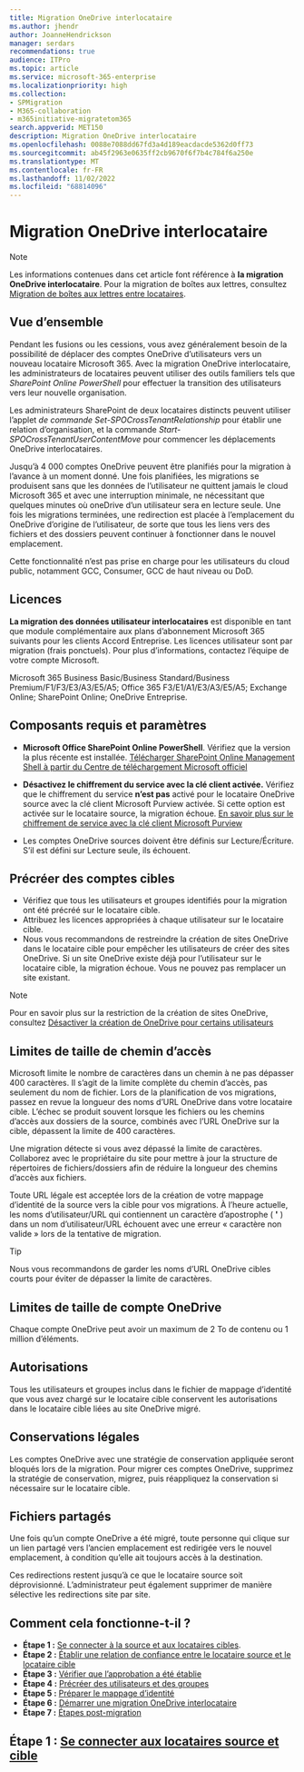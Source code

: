 ```yaml
---
title: Migration OneDrive interlocataire
ms.author: jhendr
author: JoanneHendrickson
manager: serdars
recommendations: true
audience: ITPro
ms.topic: article
ms.service: microsoft-365-enterprise
ms.localizationpriority: high
ms.collection:
- SPMigration
- M365-collaboration
- m365initiative-migratetom365
search.appverid: MET150
description: Migration OneDrive interlocataire
ms.openlocfilehash: 0088e7088dd67fd3a4d189eacdacde5362d0ff73
ms.sourcegitcommit: ab45f2963e0635ff2cb9670f6f7b4c784f6a250e
ms.translationtype: MT
ms.contentlocale: fr-FR
ms.lasthandoff: 11/02/2022
ms.locfileid: "68814096"
---
```

# <a name="cross-tenant-onedrive-migration"></a>Migration OneDrive interlocataire

>[!Note]
> Les informations contenues dans cet article font référence à **la migration OneDrive interlocataire**. Pour la migration de boîtes aux lettres, consultez [Migration de boîtes aux lettres entre locataires](/microsoft-365/enterprise/cross-tenant-mailbox-migration).

## <a name="overview"></a>Vue d’ensemble

Pendant les fusions ou les cessions, vous avez généralement besoin de la possibilité de déplacer des comptes OneDrive d’utilisateurs vers un nouveau locataire Microsoft 365. Avec la migration OneDrive interlocataire, les administrateurs de locataires peuvent utiliser des outils familiers tels que *SharePoint Online PowerShell* pour effectuer la transition des utilisateurs vers leur nouvelle organisation.

Les administrateurs SharePoint de deux locataires distincts peuvent utiliser l’applet *de commande Set-SPOCrossTenantRelationship* pour établir une relation d’organisation, et la commande *Start-SPOCrossTenantUserContentMove* pour commencer les déplacements OneDrive interlocataires.

Jusqu’à 4 000 comptes OneDrive peuvent être planifiés pour la migration à l’avance à un moment donné. Une fois planifiées, les migrations se produisent sans que les données de l’utilisateur ne quittent jamais le cloud Microsoft 365 et avec une interruption minimale, ne nécessitant que quelques minutes où oneDrive d’un utilisateur sera en lecture seule. Une fois les migrations terminées, une redirection est placée à l’emplacement du OneDrive d’origine de l’utilisateur, de sorte que tous les liens vers des fichiers et des dossiers peuvent continuer à fonctionner dans le nouvel emplacement. 

Cette fonctionnalité n’est pas prise en charge pour les utilisateurs du cloud public, notamment GCC, Consumer, GCC de haut niveau ou DoD.

## <a name="licensing"></a>Licences

**La migration des données utilisateur interlocataires** est disponible en tant que module complémentaire aux plans d’abonnement Microsoft 365 suivants pour les clients Accord Entreprise. Les licences utilisateur sont par migration (frais ponctuels). Pour plus d’informations, contactez l’équipe de votre compte Microsoft.
 
Microsoft 365 Business Basic/Business Standard/Business Premium/F1/F3/E3/A3/E5/A5; Office 365 F3/E1/A1/E3/A3/E5/A5; Exchange Online; SharePoint Online; OneDrive Entreprise.


## <a name="prerequisites-and-settings"></a>Composants requis et paramètres

- **Microsoft Office SharePoint Online PowerShell**. Vérifiez que la version la plus récente est installée. [Télécharger SharePoint Online Management Shell à partir du Centre de téléchargement Microsoft officiel](/download/details.aspx?id=35588)

- **Désactivez le chiffrement du service avec la clé client activée.** Vérifiez que le chiffrement du service **n’est pas** activé pour le locataire OneDrive source avec la clé client Microsoft Purview activée. Si cette option est activée sur le locataire source, la migration échoue. [En savoir plus sur le chiffrement de service avec la clé client Microsoft Purview](/microsoft-365/compliance/customer-key-overview)

- Les comptes OneDrive sources doivent être définis sur Lecture/Écriture. S’il est défini sur Lecture seule, ils échouent.

## <a name="pre-create-target-accounts"></a>Précréer des comptes cibles

- Vérifiez que tous les utilisateurs et groupes identifiés pour la migration ont été précréé sur le locataire cible.
- Attribuez les licences appropriées à chaque utilisateur sur le locataire cible.
- Nous vous recommandons de restreindre la création de sites OneDrive dans le locataire cible pour empêcher les utilisateurs de créer des sites OneDrive. Si un site OneDrive existe déjà pour l’utilisateur sur le locataire cible, la migration échoue.  Vous ne pouvez pas remplacer un site existant.

>[!Note]
>Pour en savoir plus sur la restriction de la création de sites OneDrive, consultez [Désactiver la création de OneDrive pour certains utilisateurs](/sharepoint/manage-user-profiles#disable-onedrive-creation-for-some-users)


## <a name="path-size-limits"></a>Limites de taille de chemin d’accès

Microsoft limite le nombre de caractères dans un chemin à ne pas dépasser 400 caractères. Il s’agit de la limite complète du chemin d’accès, pas seulement du nom de fichier. Lors de la planification de vos migrations, passez en revue la longueur des noms d’URL OneDrive dans votre locataire cible. L’échec se produit souvent lorsque les fichiers ou les chemins d’accès aux dossiers de la source, combinés avec l’URL OneDrive sur la cible, dépassent la limite de 400 caractères. 

Une migration détecte si vous avez dépassé la limite de caractères. Collaborez avec le propriétaire du site pour mettre à jour la structure de répertoires de fichiers/dossiers afin de réduire la longueur des chemins d’accès aux fichiers.

Toute URL légale est acceptée lors de la création de votre mappage d’identité de la source vers la cible pour vos migrations. À l’heure actuelle, les noms d’utilisateur/URL qui contiennent un caractère d’apostrophe ( **'** ) dans un nom d’utilisateur/URL échouent avec une erreur « caractère non valide » lors de la tentative de migration.

>[!Tip]
>Nous vous recommandons de garder les noms d’URL OneDrive cibles courts pour éviter de dépasser la limite de caractères.

## <a name="onedrive-account-size-limits"></a>Limites de taille de compte OneDrive
Chaque compte OneDrive peut avoir un maximum de 2 To de contenu ou 1 million d’éléments.


## <a name="permissions"></a>Autorisations

Tous les utilisateurs et groupes inclus dans le fichier de mappage d’identité que vous avez chargé sur le locataire cible conservent les autorisations dans le locataire cible liées au site OneDrive migré.

## <a name="legal-holds"></a>Conservations légales
Les comptes OneDrive avec une stratégie de conservation appliquée seront bloqués lors de la migration.
Pour migrer ces comptes OneDrive, supprimez la stratégie de conservation, migrez, puis réappliquez la conservation si nécessaire sur le locataire cible.

## <a name="shared-files"></a>Fichiers partagés

Une fois qu’un compte OneDrive a été migré, toute personne qui clique sur un lien partagé vers l’ancien emplacement est redirigée vers le nouvel emplacement, à condition qu’elle ait toujours accès à la destination. 

Ces redirections restent jusqu’à ce que le locataire source soit déprovisionné. L’administrateur peut également supprimer de manière sélective les redirections site par site.

## <a name="how-does-it-work"></a>Comment cela fonctionne-t-il ?

- **Étape 1 :** [Se connecter à la source et aux locataires cibles](cross-tenant-onedrive-migration-step1.md).  
- **Étape 2 :** [Établir une relation de confiance entre le locataire source et le locataire cible](cross-tenant-onedrive-migration-step2.md) 
- **Étape 3 :** [Vérifier que l’approbation a été établie](cross-tenant-onedrive-migration-step3.md) 
- **Étape 4 :** [Précréer des utilisateurs et des groupes](cross-tenant-onedrive-migration-step4.md)  
- **Étape 5 :** [Préparer le mappage d’identité](cross-tenant-onedrive-migration-step5.md)
- **Étape 6 :** [Démarrer une migration OneDrive interlocataire](cross-tenant-onedrive-migration-step6.md)
- **Étape 7 :** [Étapes post-migration](cross-tenant-onedrive-migration-step7.md)

## <a name="step-1-connect-to-source-and-target-tenants"></a>Étape 1 : [Se connecter aux locataires source et cible](cross-tenant-onedrive-migration-step1.md)
